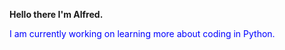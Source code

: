 **Hello there I'm Alfred.**

<span style="color: blue;">I am currently working on learning more about coding in Python.</span>

